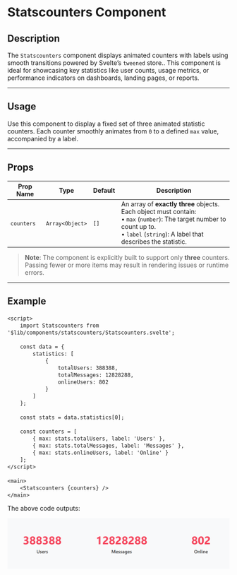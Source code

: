 # Statscounters Component

## Description

The `Statscounters` component displays animated counters with labels using smooth transitions powered by Svelte’s `tweened` store.. This component is ideal for showcasing key statistics like user counts, usage metrics, or performance indicators on dashboards, landing pages, or reports.

---

## Usage

Use this component to display a fixed set of three animated statistic counters. Each counter smoothly animates from `0` to a defined `max` value, accompanied by a label.

---

## Props

| Prop Name   | Type            | Default | Description |
|-------------|-----------------|---------|-------------|
| `counters`  | `Array<Object>` | `[]`    | An array of **exactly three** objects. Each object must contain:<br>• `max` (`number`): The target number to count up to.<br>• `label` (`string`): A label that describes the statistic. |

> **Note**: The component is explicitly built to support only **three** counters. Passing fewer or more items may result in rendering issues or runtime errors.

---

## Example

```svelte
<script>
    import Statscounters from '$lib/components/statscounters/Statscounters.svelte';

    const data = {
        statistics: [
            {
                totalUsers: 388388,
                totalMessages: 12828288,
                onlineUsers: 802
            }
        ]
    };

    const stats = data.statistics[0];

    const counters = [
        { max: stats.totalUsers, label: 'Users' },
        { max: stats.totalMessages, label: 'Messages' },
        { max: stats.onlineUsers, label: 'Online' }
    ];
</script>

<main>
    <Statscounters {counters} />
</main>

```
The above code outputs:

![Statscounters image.](./docsImages/statsCounterImage.png "This is a Statscounters image.")

